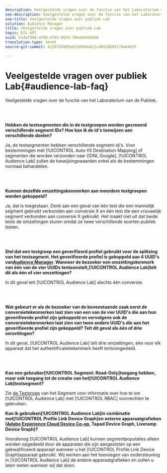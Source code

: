 ```yaml
---
description: Veelgestelde vragen over de functie van het Laboratorium van de Publiek.
seo-description: Veelgestelde vragen over de functie van het Laboratorium van de Publiek.
seo-title: Veelgestelde vragen over publiek Lab
solution: Audience Manager
title: Veelgestelde vragen over publiek Lab
topic: DIL API
uuid: b1daf99d-af60-4f65-987d-794a6d45d566
translation-type: tm+mt
source-git-commit: 412972b9d9a633d09de411c46528b93c74a64e3f

---
```



# Veelgestelde vragen over publiek Lab{#audience-lab-faq}

Veelgestelde vragen over de functie van het Laboratorium van de Publiek.

<!-- 

audience-lab-faq.xml

 -->

<br> 

**Hebben de testsegmenten die in de testgroepen worden gecreeerd verschillende segment IDs? Hoe kan ik de id&#39;s toewijzen aan verschillende doelen?**

Ja, de testsegmenten hebben verschillende segment-id&#39;s. Voor bestemmingen met [!UICONTROL Auto-fill Destination Mapping] of segmenten die worden verzonden naar [!DNL Google], [!UICONTROL Audience Lab] zullen de toewijzingswaarden enkel als de bestemmingen normaal behandelen.

<br> 

**Kunnen dezelfde omzettingskenmerken aan meerdere testgroepen worden gekoppeld?**

Ja, dat is toegestaan. Denk aan een geval van één test die een mannelijk segment gebruikt verbonden aan conversie X en één test die een vrouwelijk segment verbonden aan conversie X gebruikt. Het maakt niet uit dat beide tests de omzettingen sturen omdat ze twee verschillende soorten publiek testen.

<br> 

**Stel dat een testgroep een geverifieerd profiel gebruikt voor de splitsing van het testsegment. Het geverifieerde profiel is gekoppeld aan 4 UUID&#39;s van[Audience Manager](../reference/ids-in-aam.md). Wanneer de bezoeker een omzettingskenmerk van één van de vier UUIDs tentoonstelt,[!UICONTROL Audience Lab]telt dit als één of vier omzettingen?**

In dit geval telt [!UICONTROL Audience Lab] slechts één conversie.

<br> 

**Wat gebeurt er als de bezoeker van de bovenstaande zaak eerst de conversietekenmerken laat zien van een van de vier UUID&#39;s die aan hun geverifieerde profiel zijn gekoppeld en vervolgens ook de conversietekenmerken laat zien van twee andere UUID&#39;s die aan het geverifieerde profiel zijn gekoppeld? Telt dit geval als één of drie omzettingen?**

In dit geval, [!UICONTROL Audience Lab] telt drie omzettingen, één voor elk apparaat dat het authentificatietekenmerk heeft tentoongesteld.

<br> 

**Kan een gebruiker[!UICONTROL Segment: Read-Only]toegang hebben, maar ook toegang tot de creatie van het[!UICONTROL Audience Lab]testsegment?**

Zie [de Testgroep](../features/audience-lab/audience-lab-manage-test-groups.md#create-test-groups) van het Segment voor informatie over hoe te om [!UICONTROL Audience Lab] met [!UICONTROL RBAC] voorrechten te gebruiken.

**Kan ik gebruiken[!UICONTROL Audience Lab]in combinatie met[!UICONTROL Profile Link Device Graph]en externe apparaatgrafieken ([Adobe Experience Cloud Device Co-op](https://docs.adobe.com/content/help/en/device-co-op/using/home.html), Tapad Device Graph, Liveramp Device Graph)?**

Vooralsnog [!UICONTROL Audience Lab] kunnen segmentpopulaties alleen worden opgedeeld door de apparaten die zijn aangesloten op een gekwalificeerd apparaat wanneer u het [!UICONTROL Profile Link Device Graph]apparaat gebruikt. Wij werken aan het toevoegen van ondersteuning in [!UICONTROL Audience Lab] de andere apparaatgrafieken en zullen u laten weten wanneer wij dat doen.
